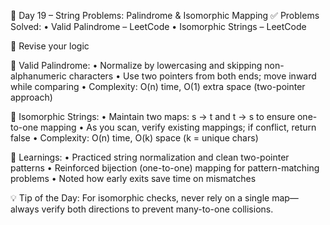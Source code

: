 🚀 Day 19 – String Problems: Palindrome & Isomorphic Mapping
✅ Problems Solved:
• Valid Palindrome – LeetCode
• Isomorphic Strings – LeetCode

🧠 Revise your logic

🔑 Valid Palindrome:
• Normalize by lowercasing and skipping non-alphanumeric characters
• Use two pointers from both ends; move inward while comparing
• Complexity: O(n) time, O(1) extra space (two-pointer approach)

🔑 Isomorphic Strings:
• Maintain two maps: s → t and t → s to ensure one-to-one mapping
• As you scan, verify existing mappings; if conflict, return false
• Complexity: O(n) time, O(k) space (k = unique chars)

📌 Learnings:
• Practiced string normalization and clean two-pointer patterns
• Reinforced bijection (one-to-one) mapping for pattern-matching problems
• Noted how early exits save time on mismatches

💡 Tip of the Day:
For isomorphic checks, never rely on a single map—always verify both directions to prevent many-to-one collisions.
